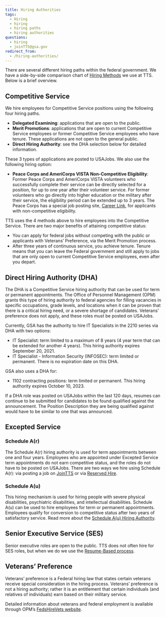 ```yaml
---
title: Hiring Authorities
tags:
  - Hiring
  - hiring
  - hiring paths
  - hiring authorities
questions:
  - hiring
  - joinTTS@gsa.gov
redirect_from:
  - /hiring-authorities/
---
```


There are several different hiring paths within the federal government. We have a side-by-side comparison chart of [Hiring Methods](https://docs.google.com/spreadsheets/d/1ysL0lcrXzpvgCmiz6lhAZlggEVbMPr727hR1V6gs7Jk/edit#gid=0) we use at TTS. Below is a brief overview.

## Competitive Service

We hire employees for Competitive Service positions using the following four hiring paths.

- **Delegated Examining**: applications that are open to the public.
- **Merit Promotions**: applications that are open to current Competitive Service employees or former Competitive Service employees who have tenure. These applications are not open to the general public.
- **Direct Hiring Authority**: see the DHA selection below for detailed information.

These 3 types of applications are posted to USAJobs. We also use the following hiring option:

- **Peace Corps and AmeriCorps VISTA Non-Competitive Eligibility**: Former Peace Corps and AmeriCorps VISTA volunteers who successfully complete their service can be directly selected for a position, for up to one year after their volunteer service. For former volunteers who go directly into higher education or the military after their service, the eligibility period can be extended up to 3 years. The Peace Corps has a special job posting site, [Career Link](https://www.peacecorps.gov/returned-volunteers/careers/career-link/), for applicants with non-competitive eligibility.

TTS uses the 4 methods above to hire employees into the Competitive Service. There are two major benefits of attaining competitive status:

- You can apply for federal jobs without competing with the public or applicants with Veterans’ Preference, via the Merit Promotion process.
- After three years of continuous service, you achieve tenure. Tenure means that you can leave the Federal government and still apply to jobs that are only open to current Competitive Service employees, even after you depart.

## Direct Hiring Authority (DHA)

The DHA is a Competitive Service hiring authority that can be used for term or permanent appointments. The Office of Personnel Management (OPM) grants this type of hiring authority to federal agencies for filling vacancies in specific occupations, grade levels, and locations when it can be proven that there is a critical hiring need, or a severe shortage of candidates. Veterans’ preference does not apply, and these roles must be posted on USAJobs.

Currently, GSA has the authority to hire IT Specialists in the 2210 series via DHA with two options:

- IT Specialist: term limited to a maximum of 8 years (4 year term that can be extended for another 4 years). This hiring authority expires September 20, 2021.
- IT Specialist - Information Security (INFOSEC): term limited or permanent. There is no expiration date on this DHA.

GSA also uses a DHA for:

- 1102 contracting positions: term limited or permanent. This hiring authority expires October 10, 2023.

If a DHA role was posted on USAJobs within the last 120 days, resumes can continue to be submitted for candidates to be found qualified against the announcement. The Position Description they are being qualified against would have to be similar to one that was announced.

## Excepted Service

### Schedule A(r)

The Schedule A(r) hiring authority is used for term appointments between one and four years. Employees who are appointed under Excepted Service term appointments do not earn competitive status, and the roles do not have to be posted on USAJobs.
There are two ways we hire using Schedule A(r): via posting a job on [JoinTTS](https://join.tts.gsa.gov/) or via [Reserved Hire](https://drive.google.com/file/d/0B4J4Dpr2HVDsX2RKMjhtU1NuU2ZEUWoxU0NJWkhLbFVXejlv/view?usp=sharing).

### Schedule A(u)

This hiring mechanism is used for hiring people with severe physical disabilities, psychiatric disabilities, and intellectual disabilities. Schedule A(u) can be used to hire employees for term or permanent appointments. Employees qualify for conversion to competitive status after two years of satisfactory service. Read more about the [Schedule A(u) Hiring Authority](https://docs.google.com/document/d/1WnvPtg6QxcrX8UQZWBZhGiRfxWphl7Nd7oy5gPXrVaQ/edit?usp=sharing).

## Senior Executive Service (SES)

Senior executive roles are open to the public. TTS does not often hire for SES roles, but when we do we use the [Resume-Based process](https://www.opm.gov/policy-data-oversight/senior-executive-service/selection-process/#url=Process).

## Veterans’ Preference

Veterans’ preference is a Federal hiring law that states certain veterans receive special consideration in the hiring process. Veterans’ preference is not a hiring authority; rather it is an entitlement that certain individuals (and relatives of individuals) earn based on their military service.

Detailed information about veterans and federal employment is available through OPM’s [FedsHireVets website](https://www.fedshirevets.gov/).
